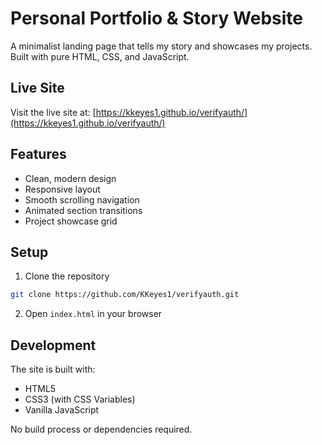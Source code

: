 # Personal Portfolio & Story Website

A minimalist landing page that tells my story and showcases my projects. Built with pure HTML, CSS, and JavaScript.

## Live Site

Visit the live site at: [https://kkeyes1.github.io/verifyauth/](https://kkeyes1.github.io/verifyauth/)

## Features

- Clean, modern design
- Responsive layout
- Smooth scrolling navigation
- Animated section transitions
- Project showcase grid

## Setup

1. Clone the repository
```bash
git clone https://github.com/KKeyes1/verifyauth.git
```

2. Open `index.html` in your browser

## Development

The site is built with:
- HTML5
- CSS3 (with CSS Variables)
- Vanilla JavaScript

No build process or dependencies required. 